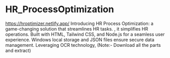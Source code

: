 # HR_ProcessOptimization
https://hroptimizer.netlify.app/
Introducing HR Process Optimization: a game-changing solution that streamlines HR tasks. , it simplifies HR operations. Built with HTML, Tailwind CSS, and Node.js for a seamless user experience. Windows local storage and JSON files ensure secure data management. Leveraging OCR technology,
(Note:- Download all the parts and extract)
